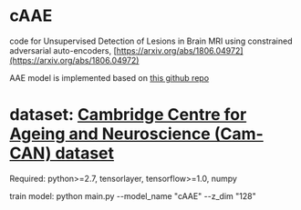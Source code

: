 # cAAE

code for Unsupervised Detection of Lesions in Brain MRI using constrained adversarial auto-encoders, [https://arxiv.org/abs/1806.04972](https://arxiv.org/abs/1806.04972)

AAE model is implemented based on [this github repo](https://github.com/Naresh1318/Adversarial_Autoencoder)

# dataset: [Cambridge Centre for Ageing and Neuroscience (Cam-CAN) dataset](http://www.cam-can.org/index.php?content=dataset) 

Required: python>=2.7, tensorlayer, tensorflow>=1.0, numpy

train model:  python main.py --model_name "cAAE" --z_dim "128"
